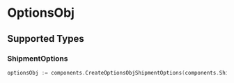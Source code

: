 # OptionsObj


## Supported Types

### ShipmentOptions

```go
optionsObj := components.CreateOptionsObjShipmentOptions(components.ShipmentOptions{/* values here */})
```

